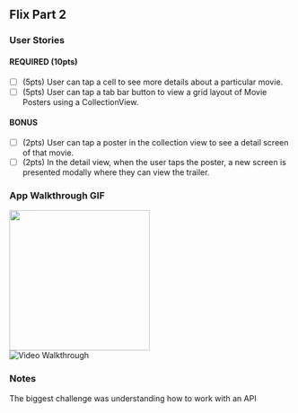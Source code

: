 ## Flix Part 2

### User Stories

#### REQUIRED (10pts)
- [ ] (5pts) User can tap a cell to see more details about a particular movie.
- [ ] (5pts) User can tap a tab bar button to view a grid layout of Movie Posters using a CollectionView.

#### BONUS
- [ ] (2pts) User can tap a poster in the collection view to see a detail screen of that movie.
- [ ] (2pts) In the detail view, when the user taps the poster, a new screen is presented modally where they can view the trailer.

### App Walkthrough GIF
<img src='https://imgur.com/8Xhcv9R.gif' width=250><br>
<img src='https://imgur.com/8Xhcv9R.gif' title='Video Walkthrough' width='' alt='Video Walkthrough' />

### Notes
The biggest challenge was understanding how to work with an API
